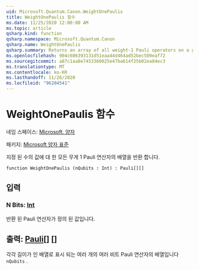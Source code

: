 ```yaml
---
uid: Microsoft.Quantum.Canon.WeightOnePaulis
title: WeightOnePaulis 함수
ms.date: 11/25/2020 12:00:00 AM
ms.topic: article
qsharp.kind: function
qsharp.namespace: Microsoft.Quantum.Canon
qsharp.name: WeightOnePaulis
qsharp.summary: Returns an array of all weight-1 Pauli operators on a given number of qubits.
ms.openlocfilehash: 904c606393131d51eaa44d464ad52bec509eaf72
ms.sourcegitcommit: a87c1aa8e7453360025e47ba614f25b02ea84ec3
ms.translationtype: MT
ms.contentlocale: ko-KR
ms.lasthandoff: 11/26/2020
ms.locfileid: "96204541"
---
```

# <a name="weightonepaulis-function"></a>WeightOnePaulis 함수

네임 스페이스: [Microsoft. 양자](xref:Microsoft.Quantum.Canon)

패키지: [Microsoft 양자 표준](https://nuget.org/packages/Microsoft.Quantum.Standard)


지정 된 수의 값에 대 한 모든 무게 1 Pauli 연산자의 배열을 반환 합니다.

```qsharp
function WeightOnePaulis (nQubits : Int) : Pauli[][]
```


## <a name="input"></a>입력

### <a name="nqubits--int"></a>N Bits: [Int](xref:microsoft.quantum.lang-ref.int)

반환 된 Pauli 연산자가 정의 된 값입니다.



## <a name="output--pauli"></a>출력: [Pauli](xref:microsoft.quantum.lang-ref.pauli)[] []

각각 길이가 인 배열로 표시 되는 여러 개의 여러 비트 Pauli 연산자의 배열입니다 `nQubits` .